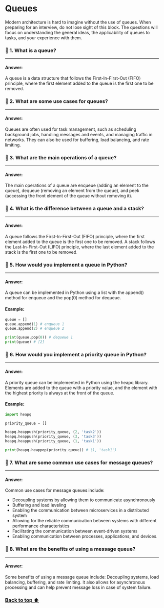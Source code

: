 # Queues

Modern architecture is hard to imagine without the use of queues. When preparing for an interview, do not lose sight of this block. The questions will focus on understanding the general ideas, the applicability of queues to tasks, and your experience with them.

### 🔶 1. What is a queue?

---
#### Answer:
A queue is a data structure that follows the First-In-First-Out (FIFO) principle, where the first element added to the queue is the first one to be removed.
### 🔶 2. What are some use cases for queues?

---
#### Answer:
Queues are often used for task management, such as scheduling background jobs, handling messages and events, and managing traffic in networks. They can also be used for buffering, load balancing, and rate limiting.
### 🔶 3. What are the main operations of a queue?

---
#### Answer:
The main operations of a queue are enqueue (adding an element to the queue), dequeue (removing an element from the queue), and peek (accessing the front element of the queue without removing it).
### 🔶 4. What is the difference between a queue and a stack?

---
#### Answer:
A queue follows the First-In-First-Out (FIFO) principle, where the first element added to the queue is the first one to be removed. A stack follows the Last-In-First-Out (LIFO) principle, where the last element added to the stack is the first one to be removed.
### 🔶 5. How would you implement a queue in Python?

---
#### Answer:
A queue can be implemented in Python using a list with the append() method for enqueue and the pop(0) method for dequeue.

#### Example:
```python
queue = []
queue.append(1) # enqueue 1
queue.append(2) # enqueue 2

print(queue.pop(0)) # dequeue 1
print(queue) # [2]
```

### 🔶 6. How would you implement a priority queue in Python?

---
#### Answer:
A priority queue can be implemented in Python using the heapq library. Elements are added to the queue with a priority value, and the element with the highest priority is always at the front of the queue.

#### Example:
```python
import heapq

priority_queue = []

heapq.heappush(priority_queue, (2, 'task2'))
heapq.heappush(priority_queue, (3, 'task3'))
heapq.heappush(priority_queue, (1, 'task1'))

print(heapq.heappop(priority_queue)) # (1, 'task1')
```

### 🔶 7. What are some common use cases for message queues?

---
#### Answer:
Common use cases for message queues include:

- Decoupling systems by allowing them to communicate asynchronously
- Buffering and load leveling
- Enabling the communication between microservices in a distributed system
- Allowing for the reliable communication between systems with different performance characteristics
- Facilitating the communication between event-driven systems
- Enabling communication between processes, applications, and devices.
### 🔶 8. What are the benefits of using a message queue?

---
#### Answer:
Some benefits of using a message queue include: Decoupling systems, load balancing, buffering, and rate limiting. It also allows for asynchronous processing and can help prevent message loss in case of system failure.

### <a href="#top"> Back to top ⬆️</a>
